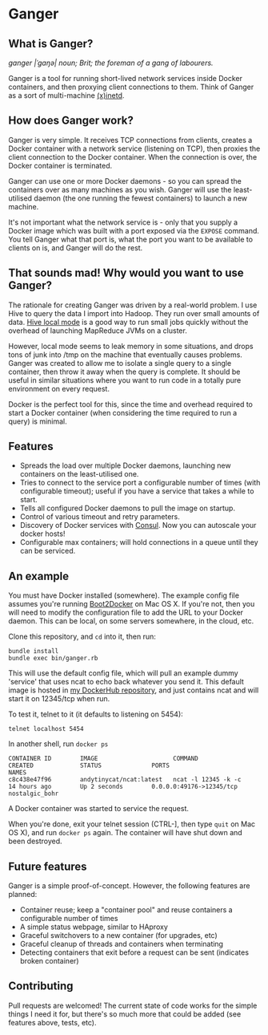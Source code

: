 # Ganger

## What is Ganger?

_ganger |ˈgaŋə| noun; Brit; the foreman of a gang of labourers._

Ganger is a tool for running short-lived network services inside Docker containers, and then
proxying client connections to them. Think of Ganger as a sort of 
multi-machine [(x)inetd](http://en.wikipedia.org/wiki/Xinetd). 

## How does Ganger work?

Ganger is very simple. It receives TCP connections from clients, creates a Docker container
with a network service (listening on TCP), then proxies the client connection to the Docker
container. When the connection is over, the Docker container is terminated.

Ganger can use one or more Docker daemons - so you can spread the containers over as many
machines as you wish. Ganger will use the least-utilised daemon (the one running the fewest 
containers) to launch a new machine.

It's not important what the network service is - only that you supply a Docker image which
was built with a port exposed via the `EXPOSE` command. You tell Ganger what that port is,
what the port you want to be available to clients on is, and Ganger will do the rest.

## That sounds mad! Why would you want to use Ganger?

The rationale for creating Ganger was driven by a real-world problem. I use
Hive to query the data I import into Hadoop. They run over small amounts of data.
[Hive local mode](http://hadoop-pig-hive-thejas.blogspot.co.uk/2013/04/running-hive-in-local-mode.html) is a
good way to run small jobs quickly without the overhead of launching MapReduce JVMs on a cluster.

However, local mode seems to leak memory in some situations, and drops tons of junk into /tmp
on the machine that eventually causes problems. Ganger was created to allow me to isolate
a single query to a single container, then throw it away when the query is complete. It
should be useful in similar situations where you want to run code in a totally pure environment
on every request.

Docker is the perfect tool for this, since the time and overhead required to start a Docker
container (when considering the time required to run a query) is minimal.

## Features

- Spreads the load over multiple Docker daemons, launching new containers on the least-utilised one.
- Tries to connect to the service port a configurable number of times (with configurable timeout);
  useful if you have a service that takes a while to start.
- Tells all configured Docker daemons to pull the image on startup.
- Control of various timeout and retry parameters.
- Discovery of Docker services with [Consul](http://consul.io). Now you can autoscale your
  docker hosts!
- Configurable max containers; will hold connections in a queue until they can be serviced.

## An example

You must have Docker installed (somewhere). The example config file assumes you're running
[Boot2Docker](https://github.com/boot2docker/boot2docker) on Mac OS X. If you're not, then you will 
need to modify the configuration file to add the URL to your Docker daemon. This can be local,
on some servers somewhere, in the cloud, etc.

Clone this repository, and `cd` into it, then run:

    bundle install
    bundle exec bin/ganger.rb

This will use the default config file, which will pull an example dummy 'service' that uses
ncat to echo back whatever you send it. This default image is hosted in
[my DockerHub repository](https://registry.hub.docker.com/u/andytinycat/ncat/), and just contains
ncat and will start it on 12345/tcp when run.

To test it, telnet to it (it defaults to listening on 5454):

    telnet localhost 5454

In another shell, run `docker ps`

    CONTAINER ID        IMAGE                     COMMAND                CREATED             STATUS              PORTS                      NAMES
    c8c438e47f96        andytinycat/ncat:latest   ncat -l 12345 -k -c    14 hours ago        Up 2 seconds        0.0.0.0:49176->12345/tcp   nostalgic_bohr

A Docker container was started to service the request.

When you're done, exit your telnet session (CTRL-], then type `quit` on Mac OS X), and run
`docker ps` again. The container will have shut down and been destroyed.

## Future features

Ganger is a simple proof-of-concept. However, the following features are planned:

 - Container reuse; keep a "container pool" and reuse containers a configurable number of times
 - A simple status webpage, similar to HAproxy
 - Graceful switchovers to a new container (for upgrades, etc)
 - Graceful cleanup of threads and containers when terminating
 - Detecting containers that exit before a request can be sent (indicates broken container)
 
## Contributing
 
Pull requests are welcomed! The current state of code works for the simple things I need it for,
but there's so much more that could be added (see features above, tests, etc).
